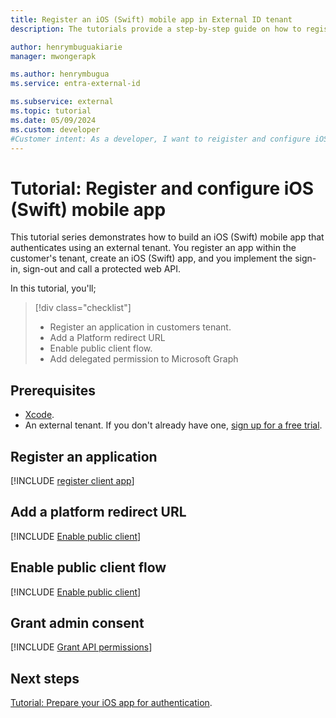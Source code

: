 ```yaml
---
title: Register an iOS (Swift) mobile app in External ID tenant
description: The tutorials provide a step-by-step guide on how to register and configure an iOS mobile app in External ID tenant.

author: henrymbuguakiarie
manager: mwongerapk

ms.author: henrymbugua
ms.service: entra-external-id

ms.subservice: external
ms.topic: tutorial
ms.date: 05/09/2024
ms.custom: developer
#Customer intent: As a developer, I want to reigister and configure iOS application in an External ID tenant.
---
```


# Tutorial: Register and configure iOS (Swift) mobile app

This tutorial series demonstrates how to build an iOS (Swift) mobile app that authenticates using an external tenant. You register an app within the customer's tenant, create an iOS (Swift) app, and you implement the sign-in, sign-out and call a protected web API.

In this tutorial, you'll;

> [!div class="checklist"]
>
> - Register an application in customers tenant.
> - Add a Platform redirect URL
> - Enable public client flow.
> - Add delegated permission to Microsoft Graph

## Prerequisites  

- <a href="https://developer.apple.com/xcode/resources/" target="_blank">Xcode</a>.
- An external tenant. If you don't already have one, <a href="https://aka.ms/ciam-free-trial?wt.mc_id=ciamcustomertenantfreetrial_linkclick_content_cnl" target="_blank">sign up for a free trial</a>.

## Register an application

[!INCLUDE [register client app](../customers/includes/register-app/register-client-app-common.md)]

## Add a platform redirect URL

[!INCLUDE [Enable public client](../customers/includes/register-app/add-platform-redirect-url-ios.md)]

## Enable public client flow

[!INCLUDE [Enable public client](../customers/includes/register-app/enable-public-client-flow.md)]

## Grant admin consent

[!INCLUDE [Grant API permissions](../customers/includes/register-app/grant-api-permission-sign-in.md)]

## Next steps

[Tutorial: Prepare your iOS app for authentication](tutorial-mobile-app-ios-swift-prepare-app.md).


